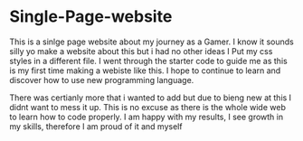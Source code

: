 # Single-Page-website
This is a sinlge page website about my journey as a Gamer.
I know it sounds silly yo make a website about this but i had no other ideas
I Put my css styles in a different file.
I went through the starter code to guide me as this is my first time making a webiste like this.
I hope to continue to learn and discover how to use new programming language.

There was certianly more that i wanted to add but due to bieng new at this I didnt want to mess it up.
This is no excuse as there is the whole wide web to learn how to code properly. 
I am happy with my results, I see growth in my skills, therefore I am proud of it and myself
